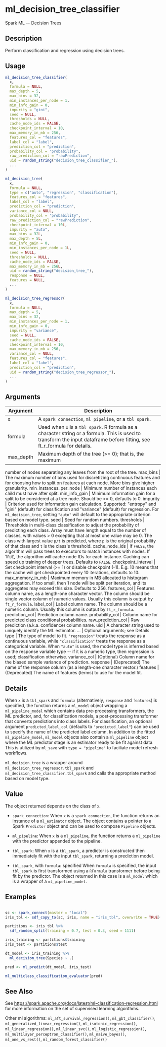 # ml_decision_tree_classifier


Spark ML -- Decision Trees




## Description

Perform classification and regression using decision trees.





## Usage
```r
ml_decision_tree_classifier(
  x,
  formula = NULL,
  max_depth = 5,
  max_bins = 32,
  min_instances_per_node = 1,
  min_info_gain = 0,
  impurity = "gini",
  seed = NULL,
  thresholds = NULL,
  cache_node_ids = FALSE,
  checkpoint_interval = 10,
  max_memory_in_mb = 256,
  features_col = "features",
  label_col = "label",
  prediction_col = "prediction",
  probability_col = "probability",
  raw_prediction_col = "rawPrediction",
  uid = random_string("decision_tree_classifier_"),
  ...
)

ml_decision_tree(
  x,
  formula = NULL,
  type = c("auto", "regression", "classification"),
  features_col = "features",
  label_col = "label",
  prediction_col = "prediction",
  variance_col = NULL,
  probability_col = "probability",
  raw_prediction_col = "rawPrediction",
  checkpoint_interval = 10L,
  impurity = "auto",
  max_bins = 32L,
  max_depth = 5L,
  min_info_gain = 0,
  min_instances_per_node = 1L,
  seed = NULL,
  thresholds = NULL,
  cache_node_ids = FALSE,
  max_memory_in_mb = 256L,
  uid = random_string("decision_tree_"),
  response = NULL,
  features = NULL,
  ...
)

ml_decision_tree_regressor(
  x,
  formula = NULL,
  max_depth = 5,
  max_bins = 32,
  min_instances_per_node = 1,
  min_info_gain = 0,
  impurity = "variance",
  seed = NULL,
  cache_node_ids = FALSE,
  checkpoint_interval = 10,
  max_memory_in_mb = 256,
  variance_col = NULL,
  features_col = "features",
  label_col = "label",
  prediction_col = "prediction",
  uid = random_string("decision_tree_regressor_"),
  ...
)
```




## Arguments


Argument      |Description
------------- |----------------
x | A ``spark_connection``, ``ml_pipeline``, or a ``tbl_spark``.
formula | Used when ``x`` is a ``tbl_spark``. R formula as a character string or a formula. This is used to transform the input dataframe before fitting, see ft_r_formula for details.
max_depth | Maximum depth of the tree (>= 0); that is, the maximum
number of nodes separating any leaves from the root of the tree.
max_bins | The maximum number of bins used for discretizing
continuous features and for choosing how to split on features at
each node. More bins give higher granularity.
min_instances_per_node | Minimum number of instances each child must
have after split.
min_info_gain | Minimum information gain for a split to be considered
at a tree node. Should be >= 0, defaults to 0.
impurity | Criterion used for information gain calculation. Supported: "entropy"
and "gini" (default) for classification and "variance" (default) for regression. For
``ml_decision_tree``, setting ``"auto"`` will default to the appropriate
criterion based on model type.
seed | Seed for random numbers.
thresholds | Thresholds in multi-class classification to adjust the probability of predicting each class. Array must have length equal to the number of classes, with values > 0 excepting that at most one value may be 0. The class with largest value ``p/t`` is predicted, where ``p`` is the original probability of that class and ``t`` is the class's threshold.
cache_node_ids | If ``FALSE``, the algorithm will pass trees to executors to match instances with nodes.
If ``TRUE``, the algorithm will cache node IDs for each instance. Caching can speed up training of deeper trees.
Defaults to ``FALSE``.
checkpoint_interval | Set checkpoint interval (>= 1) or disable checkpoint (-1).
E.g. 10 means that the cache will get checkpointed every 10 iterations, defaults to 10.
max_memory_in_mb | Maximum memory in MB allocated to histogram aggregation.
If too small, then 1 node will be split per iteration,
and its aggregates may exceed this size. Defaults to 256.
features_col | Features column name, as a length-one character vector. The column should be single vector column of numeric values. Usually this column is output by `ft_r_formula`.
label_col | Label column name. The column should be a numeric column. Usually this column is output by `ft_r_formula`.
prediction_col | Prediction column name.
probability_col | Column name for predicted class conditional probabilities.
raw_prediction_col | Raw prediction (a.k.a. confidence) column name.
uid | A character string used to uniquely identify the ML estimator.
... | Optional arguments; see Details.
type | The type of model to fit. ``"regression"`` treats the response
as a continuous variable, while ``"classification"`` treats the response
as a categorical variable. When ``"auto"`` is used, the model type is
inferred based on the response variable type -- if it is a numeric type,
then regression is used; classification otherwise.
variance_col | (Optional) Column name for the biased sample variance of prediction.
response | (Deprecated) The name of the response column (as a length-one character vector.)
features | (Deprecated) The name of features (terms) to use for the model fit.




## Details

When ``x`` is a ``tbl_spark`` and ``formula`` (alternatively, ``response`` and ``features``) is specified, the function returns a ``ml_model`` object wrapping a ``ml_pipeline_model`` which contains data pre-processing transformers, the ML predictor, and, for classification models, a post-processing transformer that converts predictions into class labels. For classification, an optional argument ``predicted_label_col`` (defaults to ``"predicted_label"``) can be used to specify the name of the predicted label column. In addition to the fitted ``ml_pipeline_model``, ``ml_model`` objects also contain a ``ml_pipeline`` object where the ML predictor stage is an estimator ready to be fit against data. This is utilized by `ml_save` with ``type = "pipeline"`` to faciliate model refresh workflows.

``ml_decision_tree`` is a wrapper around ``ml_decision_tree_regressor.tbl_spark`` and ``ml_decision_tree_classifier.tbl_spark`` and calls the appropriate method based on model type.





## Value

The object returned depends on the class of ``x``.


  
*  `spark_connection`: When `x` is a `spark_connection`, the function returns an instance of a `ml_estimator` object. The object contains a pointer to
  a Spark `Predictor` object and can be used to compose
  `Pipeline` objects.

  
*  `ml_pipeline`: When `x` is a `ml_pipeline`, the function returns a `ml_pipeline` with
  the predictor appended to the pipeline.

  
*  `tbl_spark`: When `x` is a `tbl_spark`, a predictor is constructed then
  immediately fit with the input `tbl_spark`, returning a prediction model.

  
*  `tbl_spark`, with `formula`: specified When `formula`
    is specified, the input `tbl_spark` is first transformed using a
    `RFormula` transformer before being fit by
    the predictor. The object returned in this case is a `ml_model` which is a
    wrapper of a `ml_pipeline_model`.






## Examples

```r

sc <- spark_connect(master = "local")
iris_tbl <- sdf_copy_to(sc, iris, name = "iris_tbl", overwrite = TRUE)

partitions <- iris_tbl %>%
  sdf_random_split(training = 0.7, test = 0.3, seed = 1111)

iris_training <- partitions$training
iris_test <- partitions$test

dt_model <- iris_training %>%
  ml_decision_tree(Species ~ .)

pred <- ml_predict(dt_model, iris_test)

ml_multiclass_classification_evaluator(pred)

```






## See Also

See https://spark.apache.org/docs/latest/ml-classification-regression.html for
  more information on the set of supervised learning algorithms.

Other ml algorithms: 
`ml_aft_survival_regression()`,
`ml_gbt_classifier()`,
`ml_generalized_linear_regression()`,
`ml_isotonic_regression()`,
`ml_linear_regression()`,
`ml_linear_svc()`,
`ml_logistic_regression()`,
`ml_multilayer_perceptron_classifier()`,
`ml_naive_bayes()`,
`ml_one_vs_rest()`,
`ml_random_forest_classifier()`



